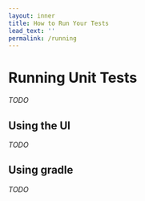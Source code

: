 ```yaml
---
layout: inner
title: How to Run Your Tests
lead_text: ''
permalink: /running
---
```


# Running Unit Tests
*TODO*

## Using the UI
*TODO*

## Using gradle
*TODO*
